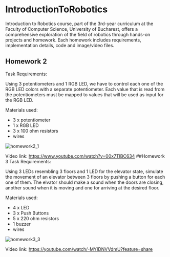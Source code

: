 # IntroductionToRobotics
Introduction to Robotics course, part of the 3rd-year curriculum at the Faculty of Computer Science, University of Bucharest, offers a comprehensive exploration of the field of robotics through hands-on projects and homework. Each homework includes requirements, implementation details, code and image/video files.
## Homework 2
Task Requirements:

Using 3 potentiometers and 1 RGB LED, we have to control each one of the RGB LED colors with a separate potentiometer. Each value that is read from the potentiometers must be mapped to values that will be used as input for the RGB LED.

Materials used: 

- 3 x potentiometer
- 1 x RGB LED
- 3 x 100 ohm resistors
- wires
  
![homework2_1](https://github.com/bogdan017/IntroductionToRobotics/assets/54263191/07342555-c3c9-4eac-a5a4-80e7b9e694e2)

Video link: https://www.youtube.com/watch?v=00x7TlBC634
##Homework 3
Task Requirements:

Using 3 LEDs resembling 3 floors and 1 LED for the elevator state, simulate the movement of an elevator between 3 floors by pushing a button for each one of them. The elvator should make a sound when the doors are closing, another sound when it is moving and one for arriving at the desired floor.

Materials used:
- 4 x LED
- 3 x Push Buttons
- 5 x 220 ohm resistors
- 1 buzzer
- wires

![homework3_3](https://github.com/bogdan017/IntroductionToRobotics/assets/54263191/1daf9a84-5ed3-4b8d-ad2c-f414f47ef081)

Video link: https://youtube.com/watch/-MYIDNVVdmU?feature=share
